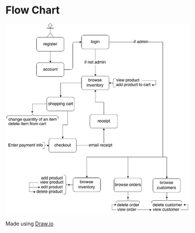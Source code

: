 # Flow Chart 

![Flow chart](CSC309_eStore.jpg "Flow chart")

Made using [Draw.io](https://www.draw.io)


